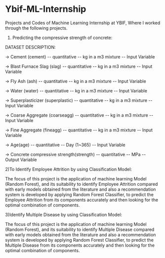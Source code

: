 # Ybif-ML-Internship
Projects and Codes of Machine Learning Internship at YBIF, Where I worked through the following projects.

 1) Predicting the compressive strength of concrete:
    
   DATASET DESCRIPTION:
 
   -> Cement (cement) -- quantitative -- kg in a m3 mixture -- Input Variable
 
   -> Blast Furnace Slag (slag) -- quantitative -- kg in a m3 mixture -- Input Variable
 
   -> Fly Ash (ash) -- quantitative -- kg in a m3 mixture -- Input Variable
 
   -> Water (water) -- quantitative -- kg in a m3 mixture -- Input Variable
   
   -> Superplasticizer (superplastic) -- quantitative -- kg in a m3 mixture -- Input Variable
 
   -> Coarse Aggregate (coarseagg) -- quantitative -- kg in a m3 mixture -- Input Variable
 
   -> Fine Aggregate (fineagg) -- quantitative -- kg in a m3 mixture -- Input Variable
 
   -> Age(age) -- quantitative -- Day (1~365) -- Input Variable
 
   -> Concrete compressive strength(strength) -- quantitative -- MPa -- Output Variable

2)To Identify Employee Attrition by using Classification Model:

The focus of this project is the application of machine learning Model (Random Forest), and its suitability to identify Employee Attrition compared with early models obtained from the literature and also a recommendation system is developed by applying Random Forest Classifier, to predict the Employee Attrition from its components accurately and then looking for the optimal combination of components.

3)Identify Multiple Disease by using Classification Model:

The focus of this project is the application of machine learning Model (Random Forest), and its suitability to identify Multiple Disease compared with early models obtained from the literature and also a recommendation system is developed by applying Random Forest Classifier, to predict the Multiple Disease from its components accurately and then looking for the optimal combination of components.
